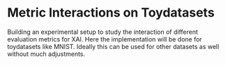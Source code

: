 # Metric Interactions on Toydatasets
Building an experimental setup to study the interaction of different evaluation metrics for XAI.
Here the implementation will be done for toydatasets like MNIST.
Ideally this can be used for other datasets as well without much adjustments.
